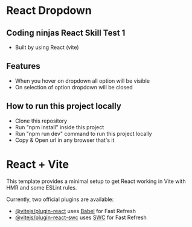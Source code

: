 # React Dropdown

## Coding ninjas React Skill Test 1

- Built by using React (vite)

## Features

- When you hover on dropdown all option will be visible
- On selection of option dropdown will be closed


## How to run this project locally

- Clone this repository
- Run "npm install" inside this project
- Run "npm run dev" command to run this project locally
- Copy & Open url in any browser that's it 

# React + Vite

This template provides a minimal setup to get React working in Vite with HMR and some ESLint rules.

Currently, two official plugins are available:

- [@vitejs/plugin-react](https://github.com/vitejs/vite-plugin-react/blob/main/packages/plugin-react/README.md) uses [Babel](https://babeljs.io/) for Fast Refresh
- [@vitejs/plugin-react-swc](https://github.com/vitejs/vite-plugin-react-swc) uses [SWC](https://swc.rs/) for Fast Refresh
